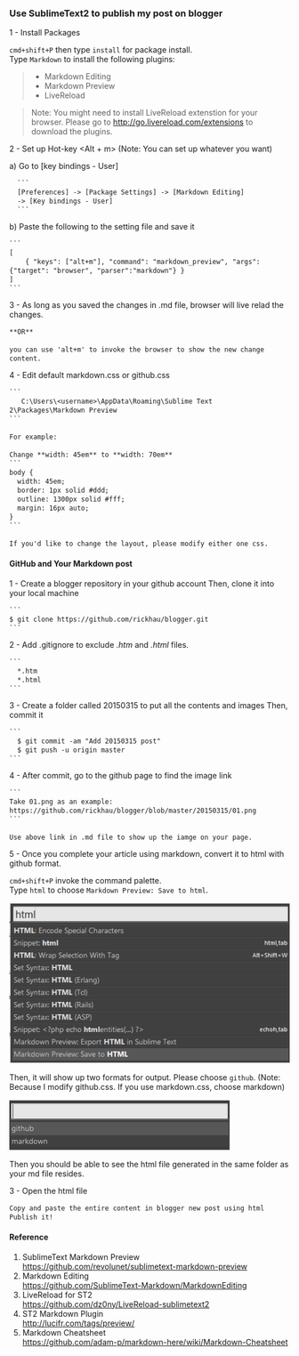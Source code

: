 ### Use SublimeText2 to publish my post on blogger

1 - Install Packages

   `cmd+shift+P` then type `install` for package install. <br>
   Type `Markdown` to install the following plugins:

   >- Markdown Editing
   >- Markdown Preview
   >- LiveReload
   
   >Note: 
   You might need to install LiveReload extenstion for your browser.
   Please go to http://go.livereload.com/extensions to download the plugins.

2 - Set up Hot-key <Alt + m> (Note: You can set up whatever you want)

   a) Go to [key bindings - User]

      ```
      [Preferences] -> [Package Settings] -> [Markdown Editing]
      -> [Key bindings - User]
      ```

   b) Paste the following to the setting file and save it
   
    ```
    [
        { "keys": ["alt+m"], "command": "markdown_preview", "args": {"target": "browser", "parser":"markdown"} }
    ]
    ```
3 - As long as you saved the changes in .md file, browser will live relad the changes.

    **OR** 

    you can use 'alt+m' to invoke the browser to show the new change content.

4 - Edit default markdown.css or github.css

    ```
       C:\Users\<username>\AppData\Roaming\Sublime Text 2\Packages\Markdown Preview
    ``` 

    For example:

    Change **width: 45em** to **width: 70em**
    ```
    body {
      width: 45em;
      border: 1px solid #ddd;
      outline: 1300px solid #fff;
      margin: 16px auto;
    }
    ```
    
    If you'd like to change the layout, please modify either one css.

#### GitHub and Your Markdown post

1 - Create a blogger repository in your github account
    Then, clone it into your local machine

    ```
    $ git clone https://github.com/rickhau/blogger.git
    ```

2 - Add .gitignore to exclude *.htm* and *.html* files.

    ```
      *.htm
      *.html
    ```

3 - Create a folder called 20150315 to put all the contents and images
    Then, commit it

    ```
      $ git commit -am "Add 20150315 post"
      $ git push -u origin master
    ```

4 - After commit, go to the github page to find the image link

    ```
    Take 01.png as an example:
    https://github.com/rickhau/blogger/blob/master/20150315/01.png
    ```

    Use above link in .md file to show up the iamge on your page.
       

5 - Once you complete your article using markdown, convert it to html with github format.

   `cmd+shift+P` invoke the command palette. <br>
   Type `html` to choose `Markdown Preview: Save to html`. 

  ![html](https://github.com/rickhau/blogger/blob/master/20150315/01.png)

  Then, it will show up two formats for output. 
  Please choose `github`. 
  (Note: Because I modify github.css. If you use markdown.css, choose markdown)

  ![github](https://github.com/rickhau/blogger/blob/master/20150315/02.png)

  Then you should be able to see the html file generated in the same folder as your md file resides.

3 - Open the html file
    
    Copy and paste the entire content in blogger new post using html
    Publish it!


#### Reference
1. SublimeText Markdown Preview <br>
   https://github.com/revolunet/sublimetext-markdown-preview
2. Markdown Editing <br>
   https://github.com/SublimeText-Markdown/MarkdownEditing
3. LiveReload for ST2 <br>
   https://github.com/dz0ny/LiveReload-sublimetext2
4. ST2 Markdown Plugin <br>
   http://lucifr.com/tags/preview/
5. Markdown Cheatsheet <br>
   https://github.com/adam-p/markdown-here/wiki/Markdown-Cheatsheet
